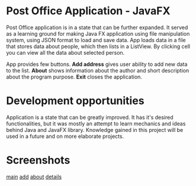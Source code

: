 # Post Office Application - JavaFX

Post Office application is in a state that can be further expanded. It served as a learning ground for making Java FX application using file manipulation system, using JSON format to load and save data. App loads data in a file that stores data about people, which then lists in a ListView. By clicking cell you can view all the data about selected person.

App provides few buttons.
<b>Add address</b> gives user ability to add new data to the list.
<b>About</b> shows information about the author and short description about the program purpose.
<b>Exit</b> closes the application.

# Development opportunities

Application is a state that can be greatly improved. It has it's desired functionalities, but it was mostly an attempt to learn mechanics and ideas behind Java and JavaFX library. Knowledge gained in this project will be used in a future and on more elaborate projects.

# Screenshots

[main](img/image1.jpg)
[add](img/image2.jpg)
[about](img/image3.jpg)
[details](img/image4.jpg)
 
